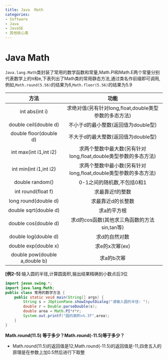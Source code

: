 ```yaml
---
title: Java  Math
categories:
- Software
- Java
- JavaSE
- 其他核心类
---
```

# Java  Math

`Java.lang.Math`类封装了常用的数学函数和常量,Math.PI和Math.E两个常量分别代表数学上的π和e,下表列出了Math类的常用静态方法,通过类名作前缀即可调用,例如,`Math.round(5.56)`的结果为6,`Math.floor(5.56)`的结果为5.9

方法|	功能
:---:|:---:
int abs(int i)|	求绝对值(另有针对long,float,double类型参数的多态方法)
double ceil(double d)|	不小于d的最小整数(返回值为double型)
double floor(double d)|	不大于d的最大整数(返回值为double型)
int max(int i1,int i2)|	求两个整数中最大数(另有针对long,float,double类型参数的多态方法)
int min(int i1,int i2)|	求两个整数中最小数(另有针对long,float,double类型参数的多态方法)
double random()|	0-1之间的随机数,不包括0和1
int round(float f)|	求最靠近f的整数
long round(double d)|	求最靠近d的长整数
double sqrt(double d)|	求a的平方根
double cos(double d)|	求d的cos函数(其他求三角函数的方法sin,tan等)
double log(double d)|	求d的自然对数
double exp(double x)|	求e的x次幂(ex)
double pow(double a,double b)|	求a的b次幂

**[例2-5]**:输入圆的半径,计算圆面积,输出结果精确到小数点后3位

```java
import javax.swing.*;
import java.lang.Math;
public class 常用的数学方法 {
    public static void main(String[] args) {
        String s = JOptionPane.showInputDialog("请输入圆的半径: ");
        double r = Double.parseDouble(s);
        double area = Math.PI*r*r;
        System.out.printf("圆的面积=%.3f",area);
    }
}
```

**Math.round(11.5) 等于多少？Math.round(-11.5)等于多少？**

- Math.round(11.5)的返回值是12,Math.round(-11.5)的返回值是-11,四舍五入的原理是在参数上加0.5然后进行下取整

